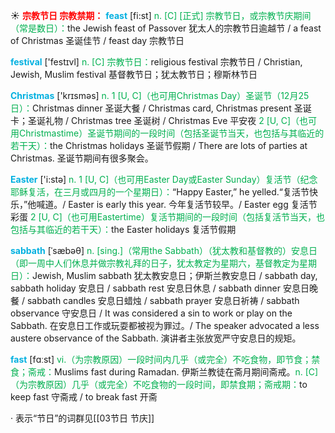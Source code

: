 ☀ <font color="red">**宗教节日 宗教禁期：**</font>
<font color="sky blue">**feast**</font> [fi:st] 
<font color="#00b050">n. [C] [正式] 宗教节日，或宗教节庆期间（常是数日）：</font>the Jewish feast of Passover 犹太人的宗教节日逾越节 / a feast of Christmas 圣诞佳节 / feast day 宗教节日

<font color="sky blue">**festival**</font> ['festɪvl] 
<font color="#00b050">n. [C] 宗教节日：</font>religious festival 宗教节日 / Christian, Jewish, Muslim festival 基督教节日；犹太教节日；穆斯林节日

<font color="sky blue">**Christmas**</font> ['krɪsməs] 
<font color="#00b050">n. 1 [U, C]（也可用Christmas Day）圣诞节（12月25日）：</font>Christmas dinner 圣诞大餐 / Christmas card, Christmas present 圣诞卡；圣诞礼物 / Christmas tree 圣诞树 / Christmas Eve 平安夜 <font color="#00b050">2 [U, C]（也可用Christmastime）圣诞节期间的一段时间（包括圣诞节当天，也包括与其临近的若干天）：</font>the Christmas holidays 圣诞节假期 / There are lots of parties at Christmas. 圣诞节期间有很多聚会。

<font color="sky blue">**Easter**</font> ['i:stə] 
<font color="#00b050">n. 1 [U, C]（也可用Easter Day或Easter Sunday）复活节（纪念耶稣复活，在三月或四月的一个星期日）：</font>“Happy Easter,” he yelled.“复活节快乐，”他喊道。/ Easter is early this year. 今年复活节较早。/ Easter egg 复活节彩蛋 <font color="#00b050">2 [U, C]（也可用Eastertime）复活节期间的一段时间（包括复活节当天，也包括与其临近的若干天）：</font>the Easter holidays 复活节假期
           
<font color="sky blue">**sabbath**</font> [ˈsæbəθ]
<font color="#00b050">n. [sing.]（常用the Sabbath）（犹太教和基督教的）安息日（即一周中人们休息并做宗教礼拜的日子，犹太教定为星期六，基督教定为星期日）：</font>Jewish, Muslim sabbath 犹太教安息日；伊斯兰教安息日 / sabbath day, sabbath holiday 安息日 / sabbath rest 安息日休息 / sabbath dinner 安息日晚餐 / sabbath candles 安息日蜡烛 / sabbath prayer 安息日祈祷 / sabbath observance 守安息日 / It was considered a sin to work or play on the Sabbath. 在安息日工作或玩耍都被视为罪过。/ The speaker advocated a less austere observance of the Sabbath. 演讲者主张放宽严守安息日的规矩。

<font color="sky blue">**fast**</font> [fɑːst] 
<font color="#00b050">vi.（为宗教原因）一段时间内几乎（或完全）不吃食物，即节食；禁食；斋戒：</font>Muslims fast during Ramadan. 伊斯兰教徒在斋月期间斋戒。<font color="#00b050">n. [C]（为宗教原因）几乎（或完全）不吃食物的一段时间，即禁食期；斋戒期：</font>to keep fast 守斋戒 / to break fast 开斋

· 表示“节日”的词群见[[03节日 节庆]]
